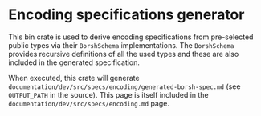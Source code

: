 # Encoding specifications generator

This bin crate is used to derive encoding specifications from pre-selected public types via their `BorshSchema` implementations. The `BorshSchema` provides recursive definitions of all the used types and these are also included in the generated specification.

When executed, this crate will generate `documentation/dev/src/specs/encoding/generated-borsh-spec.md` (see `OUTPUT_PATH` in the source). This page is itself included in the `documentation/dev/src/specs/encoding.md` page.
